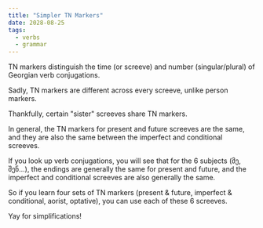```yaml
---
title: "Simpler TN Markers"
date: 2028-08-25
tags:
  - verbs
  - grammar
---
```


TN markers distinguish the time (or screeve) and number (singular/plural) of Georgian verb conjugations.

Sadly, TN markers are different across every screeve, unlike person markers.

Thankfully, certain "sister" screeves share TN markers.

In general, the TN markers for present and future screeves are the same, and they are also the same between the imperfect and conditional screeves.

If you look up verb conjugations, you will see that for the 6 subjects (მე, შენ...), the endings are generally the same for present and future, and the imperfect and conditional screeves are also generally the same.

So if you learn four sets of TN markers (present & future, imperfect & conditional, aorist, optative), you can use each of these 6 screeves.

Yay for simplifications!
